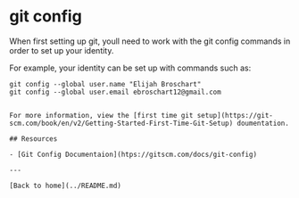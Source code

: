 # git config

When first setting up git, youll need to work with the git config commands in order to set up your identity.

For example, your identity can be set up with commands such as:

```
git config --global user.name "Elijah Broschart"
git config --global user.email ebroschart12@gmail.com


For more information, view the [first time git setup](https://git-scm.com/book/en/v2/Getting-Started-First-Time-Git-Setup) doumentation.

## Resources

- [Git Config Documentaion](htps://gitscm.com/docs/git-config)

---

[Back to home](../README.md)